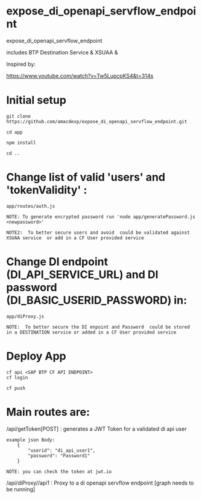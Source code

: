 # expose_di_openapi_servflow_endpoint
expose_di_openapi_servflow_endpoint

includes BTP Destination Service & XSUAA  & 

Inspired by:

https://www.youtube.com/watch?v=Tw5LupcpKS4&t=314s 



# Initial setup

    git clone https://github.com/amacdexp/expose_di_openapi_servflow_endpoint.git

    cd app 

    npm install 

    cd .. 


# Change list of valid 'users' and 'tokenValidity' : 

    app/routes/auth.js

    NOTE: To generate encrypted password run 'node app/generatePassword.js <newpassword>'

    NOTE2:  To better secure users and avoid  could be validated against XSUAA service  or add in a CF User provided service



# Change DI endpoint (DI_API_SERVICE_URL) and DI password (DI_BASIC_USERID_PASSWORD) in:   
    app/diProxy.js

    NOTE:  To better secure the DI enpoint and Password  could be stored in a DESTINATION service or added in a CF User provided service




# Deploy App 

    cf api <SAP BTP CF API ENDPOINT>
    cf login

    cf push



# Main routes are:  

/api/getToken[POST]       :  generates a JWT Token for a validated di api user

    example json Body:
        {
            "userid": "di_api_user1",
            "password": "Password1"
        }

    NOTE: you can check the token at jwt.io      


/api/diProxy//api1  :  Proxy to a di openapi servflow endpoint  [graph needs to be running]